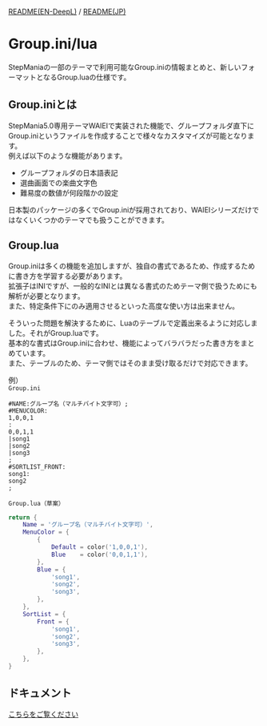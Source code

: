 [README(EN-DeepL)](README.md) / [README(JP)](README_JP.md)

# Group.ini/lua
StepManiaの一部のテーマで利用可能なGroup.iniの情報まとめと、新しいフォーマットとなるGroup.luaの仕様です。

## Group.iniとは
StepMania5.0専用テーマWAIEIで実装された機能で、グループフォルダ直下にGroup.iniというファイルを作成することで様々なカスタマイズが可能となります。  
例えば以下のような機能があります。
- グループフォルダの日本語表記
- 選曲画面での楽曲文字色
- 難易度の数値が何段階かの設定
 
日本製のパッケージの多くでGroup.iniが採用されており、WAIEIシリーズだけではなくいくつかのテーマでも扱うことができます。

## Group.lua
Group.iniは多くの機能を追加しますが、独自の書式であるため、作成するために書き方を学習する必要があります。  
拡張子はINIですが、一般的なINIとは異なる書式のためテーマ側で扱うためにも解析が必要となります。  
また、特定条件下にのみ適用させるといった高度な使い方は出来ません。

そういった問題を解決するために、Luaのテーブルで定義出来るように対応しました。それがGroup.luaです。  
基本的な書式はGroup.iniに合わせ、機能によってバラバラだった書き方をまとめています。  
また、テーブルのため、テーマ側ではそのまま受け取るだけで対応できます。

例）  
`Group.ini`
```Plain Text
#NAME:グループ名（マルチバイト文字可）;
#MENUCOLOR:
1,0,0,1
:
0,0,1,1
|song1
|song2
|song3
;
#SORTLIST_FRONT:
song1:
song2
;
```

`Group.lua（草案）`
```Lua
return {
    Name = 'グループ名（マルチバイト文字可）',
    MenuColor = {
        {
            Default = color('1,0,0,1'),
            Blue    = color('0,0,1,1'),
        },
        Blue = {
            'song1',
            'song2',
            'song3',
        },
    },
    SortList = {
        Front = {
            'song1',
            'song2',
            'song3',
        },
    },
}
```

## ドキュメント
[こちらをご覧ください](doc/jp/README.md)